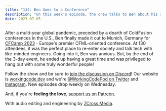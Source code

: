 ```yaml
---
title: "134: Ben Goes to a Conference"
description: "On this week's episode, the crew talks to Ben about his recent trip to CFCamp in Germany, and about conferences more broadly."
date: 2023-07-05
---
```


<script async defer onload="redcircleIframe();" src="https://api.podcache.net/embedded-player/sh/30227421-bc27-45c2-bfb4-861def7dd4cc/ep/d3501dda-8ad0-42ae-99bf-e2e63396ab5f"></script><div class="redcirclePlayer-d3501dda-8ad0-42ae-99bf-e2e63396ab5f"></div>

After a multi-year global pandemic, preceded by a dearth of ColdFusion conferences in the U.S., Ben finally made it out to Munich, Germany for [CFCamp 2023][cfcamp] - Europe's premier CFML-oriented conference. At 130 attendees, it was the perfect place to re-enter society and talk tech with like-minded engineers. Going into it, Ben was anxious. But, by the end of the 3-day event, he ended up having a great time and was privileged to hang out with some truly wonderful people!

Follow the show and be sure to [join the discussion on Discord][working-code-discord]! Our website is [workingcode.dev][working-code] and we're [@WorkingCodePod on Twitter][working-code-twitter] and [Instagram][working-code-instagram]. New episodes drop weekly on Wednesday.

And, if you're **feeling the love**, [support us on Patreon][working-code-patreon].

[cfcamp]: https://www.cfcamp.org/
[working-code]: https://workingcode.dev/
[working-code-discord]: https://workingcode.dev/discord/
[working-code-instagram]: https://www.instagram.com/workingcodepod/
[working-code-patreon]: https://www.patreon.com/workingcodepod
[working-code-twitter]: https://twitter.com/WorkingCodePod

With audio editing and engineering by [ZCross Media](https://www.zcross.media/).
